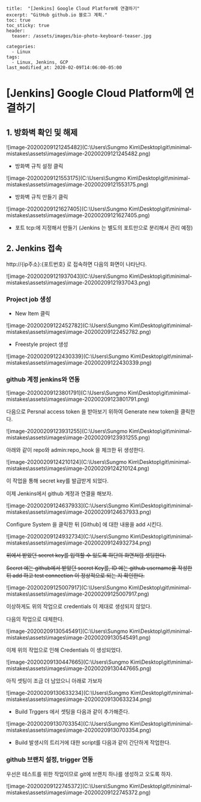 ```
title:  "[Jenkins] Google Cloud Platform에 연결하기"
excerpt: "GitHub github.io 블로그 계획."
toc: true
toc_sticky: true
header:
  teaser: /assets/images/bio-photo-keyboard-teaser.jpg

categories:
  - Linux
tags:
  - Linux, Jenkins, GCP
last_modified_at: 2020-02-09T14:06:00-05:00
```



# [Jenkins] Google Cloud Platform에 연결하기



## 1. 방화벽 확인 및 해제 

![image-20200209121245482](C:\Users\Sungmo Kim\Desktop\git\minimal-mistakes\assets\images\image-20200209121245482.png)

- 방화벽 규칙 설정 클릭 

![image-20200209121553175](C:\Users\Sungmo Kim\Desktop\git\minimal-mistakes\assets\images\image-20200209121553175.png)

- 방화벽 규칙 만들기 클릭 

![image-20200209121627405](C:\Users\Sungmo Kim\Desktop\git\minimal-mistakes\assets\images\image-20200209121627405.png)

- 포트 tcp:에 지정해서 만들기 (Jenkins 는 별도의 포트만으로 분리해서 관리 예정)



## 2. Jenkins 접속 

http://{ip주소}:{포트번호} 로 접속하면 다음의 화면이 나타난다.

![image-20200209121937043](C:\Users\Sungmo Kim\Desktop\git\minimal-mistakes\assets\images\image-20200209121937043.png)

### Project job 생성

- New Item 클릭

![image-20200209122452782](C:\Users\Sungmo Kim\Desktop\git\minimal-mistakes\assets\images\image-20200209122452782.png)

- Freestyle project 생성 

![image-20200209122430339](C:\Users\Sungmo Kim\Desktop\git\minimal-mistakes\assets\images\image-20200209122430339.png)

### github 계정 jenkins와 연동 

![image-20200209123801791](C:\Users\Sungmo Kim\Desktop\git\minimal-mistakes\assets\images\image-20200209123801791.png)

다음으로 Persnal access token 을 받아보기 위하여 Generate new token을 클릭한다.

![image-20200209123931255](C:\Users\Sungmo Kim\Desktop\git\minimal-mistakes\assets\images\image-20200209123931255.png)



아래와 같이 repo와 admin:repo_hook 을 체크한 뒤 생성한다.

![image-20200209124210124](C:\Users\Sungmo Kim\Desktop\git\minimal-mistakes\assets\images\image-20200209124210124.png)

이 작업을 통해 secret key를 발급받게 되었다.

이제 Jenkins에서 github 계정과 연결을 해보자.

![image-20200209124637933](C:\Users\Sungmo Kim\Desktop\git\minimal-mistakes\assets\images\image-20200209124637933.png)

Configure System 을 클릭한 뒤 [Github] 에 대한 내용을 add 시킨다.

![image-20200209124932734](C:\Users\Sungmo Kim\Desktop\git\minimal-mistakes\assets\images\image-20200209124932734.png)

~~위에서 받았던 secret key를 입력할 수 있도록 하단의 화면처럼 셋팅한다.~~

~~Secret 에는 github에서 받았던 secret Key를, ID 에는 github username을 작성한 뒤 add 하고 test connection 이 정상적으로 되는 지 확인한다.~~

![image-20200209125007917](C:\Users\Sungmo Kim\Desktop\git\minimal-mistakes\assets\images\image-20200209125007917.png)

이상하게도 위의 작업으로 credentials 이 제대로 생성되지 않았다. 

다음의 작업으로 대체한다.

![image-20200209130545491](C:\Users\Sungmo Kim\Desktop\git\minimal-mistakes\assets\images\image-20200209130545491.png)

이제 위의 작업으로 인해 Credentials 이 생성되었다. 

![image-20200209130447665](C:\Users\Sungmo Kim\Desktop\git\minimal-mistakes\assets\images\image-20200209130447665.png)

아직 셋팅이 조금 더 남았으니 아래로 가보자

![image-20200209130633234](C:\Users\Sungmo Kim\Desktop\git\minimal-mistakes\assets\images\image-20200209130633234.png)

- Build Trggers 에서 셋팅을 다음과 같이 추가해준다. 

![image-20200209130703354](C:\Users\Sungmo Kim\Desktop\git\minimal-mistakes\assets\images\image-20200209130703354.png)

- Build 발생시의 트리거에 대한 script를 다음과 같이 간단하게 작업한다. 



### github 브랜치 설정, trigger 연동

우선은 테스트를 위한 작업이므로 git에 브랜치 하나를 생성하고 오도록 하자.

![image-20200209122745372](C:\Users\Sungmo Kim\Desktop\git\minimal-mistakes\assets\images\image-20200209122745372.png)





